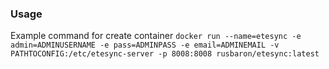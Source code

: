 ### Usage

Example command for create container
`
docker run --name=etesync -e admin=ADMINUSERNAME -e pass=ADMINPASS -e email=ADMINEMAIL -v PATHTOCONFIG:/etc/etesync-server -p 8008:8008 rusbaron/etesync:latest
`
